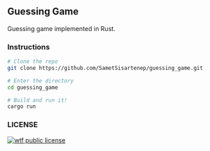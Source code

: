 ## Guessing Game

Guessing game implemented in Rust.

### Instructions

```sh
# Clone the repo
git clone https://github.com/SametSisartenep/guessing_game.git

# Enter the directory
cd guessing_game

# Build and run it!
cargo run
```

### LICENSE

[![wtf public license](http://www.wtfpl.net/wp-content/uploads/2012/12/wtfpl-badge-4.png)](http://wtfpl.net)
